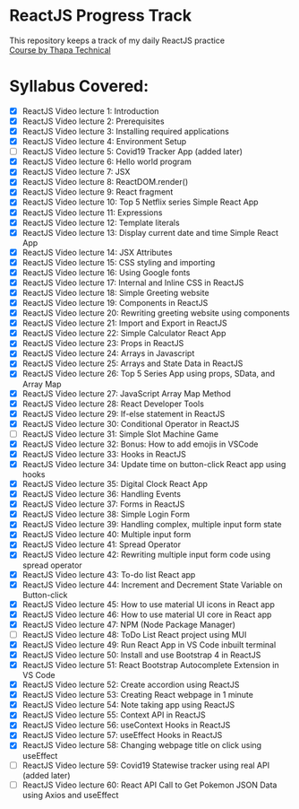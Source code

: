 # ReactJS Progress Track
This repository keeps a track of my daily ReactJS practice<br>
[Course by Thapa Technical](https://www.youtube.com/playlist?list=PLwGdqUZWnOp3aROg4wypcRhZqJG3ajZWJ)
# Syllabus Covered:
* [x] ReactJS Video lecture 1: Introduction
* [x] ReactJS Video lecture 2: Prerequisites
* [x] ReactJS Video lecture 3: Installing required applications
* [x] ReactJS Video lecture 4: Environment Setup
* [ ] ReactJS Video lecture 5: Covid19 Tracker App (added later)
* [x] ReactJS Video lecture 6: Hello world program
* [x] ReactJS Video lecture 7: JSX
* [x] ReactJS Video lecture 8: ReactDOM.render()
* [x] ReactJS Video lecture 9: React fragment
* [x] ReactJS Video lecture 10: Top 5 Netflix series Simple React App
* [x] ReactJS Video lecture 11: Expressions
* [x] ReactJS Video lecture 12: Template literals
* [x] ReactJS Video lecture 13: Display current date and time Simple React App
* [x] ReactJS Video lecture 14: JSX Attributes
* [x] ReactJS Video lecture 15: CSS styling and importing
* [x] ReactJS Video lecture 16: Using Google fonts
* [x] ReactJS Video lecture 17: Internal and Inline CSS in ReactJS
* [x] ReactJS Video lecture 18: Simple Greeting website
* [x] ReactJS Video lecture 19: Components in ReactJS
* [x] ReactJS Video lecture 20: Rewriting greeting website using components
* [x] ReactJS Video lecture 21: Import and Export in ReactJS
* [x] ReactJS Video lecture 22: Simple Calculator React App
* [x] ReactJS Video lecture 23: Props in ReactJS
* [x] ReactJS Video lecture 24: Arrays in Javascript
* [x] ReactJS Video lecture 25: Arrays and State Data in ReactJS
* [x] ReactJS Video lecture 26: Top 5 Series App using props, SData, and Array Map
* [x] ReactJS Video lecture 27: JavaScript Array Map Method
* [x] ReactJS Video lecture 28: React Developer Tools
* [x] ReactJS Video lecture 29: If-else statement in ReactJS
* [x] ReactJS Video lecture 30: Conditional Operator in ReactJS
* [ ] ReactJS Video lecture 31: Simple Slot Machine Game 
* [x] ReactJS Video lecture 32: Bonus: How to add emojis in VSCode
* [x] ReactJS Video lecture 33: Hooks in ReactJS
* [x] ReactJS Video lecture 34: Update time on button-click React app using hooks
* [x] ReactJS Video lecture 35: Digital Clock React App
* [x] ReactJS Video lecture 36: Handling Events
* [x] ReactJS Video lecture 37: Forms in ReactJS
* [x] ReactJS Video lecture 38: Simple Login Form
* [x] ReactJS Video lecture 39: Handling complex, multiple input form state
* [x] ReactJS Video lecture 40: Multiple input form
* [x] ReactJS Video lecture 41: Spread Operator
* [x] ReactJS Video lecture 42: Rewriting multiple input form code using spread operator
* [x] ReactJS Video lecture 43: To-do list React app
* [x] ReactJS Video lecture 44: Increment and Decrement State Variable on Button-click
* [x] ReactJS Video lecture 45: How to use material UI icons in React app
* [x] ReactJS Video lecture 46: How to use material UI core in React app
* [x] ReactJS Video lecture 47: NPM (Node Package Manager)
* [ ] ReactJS Video lecture 48: ToDo List React project using MUI
* [x] ReactJS Video lecture 49: Run React App in VS Code inbuilt terminal
* [x] ReactJS Video lecture 50: Install and use Bootstrap 4 in ReactJS
* [x] ReactJS Video lecture 51: React Bootstrap Autocomplete Extension in VS Code
* [x] ReactJS Video lecture 52: Create accordion using ReactJS
* [x] ReactJS Video lecture 53: Creating React webpage in 1 minute
* [x] ReactJS Video lecture 54: Note taking app using ReactJS
* [x] ReactJS Video lecture 55: Context API in ReactJS
* [x] ReactJS Video lecture 56: useContext Hooks in ReactJS
* [x] ReactJS Video lecture 57: useEffect Hooks in ReactJS
* [x] ReactJS Video lecture 58: Changing webpage title on click using useEffect
* [ ] ReactJS Video lecture 59: Covid19 Statewise tracker using real API (added later)
* [ ] ReactJS Video lecture 60: React API Call to Get Pokemon JSON Data using Axios and useEffect
